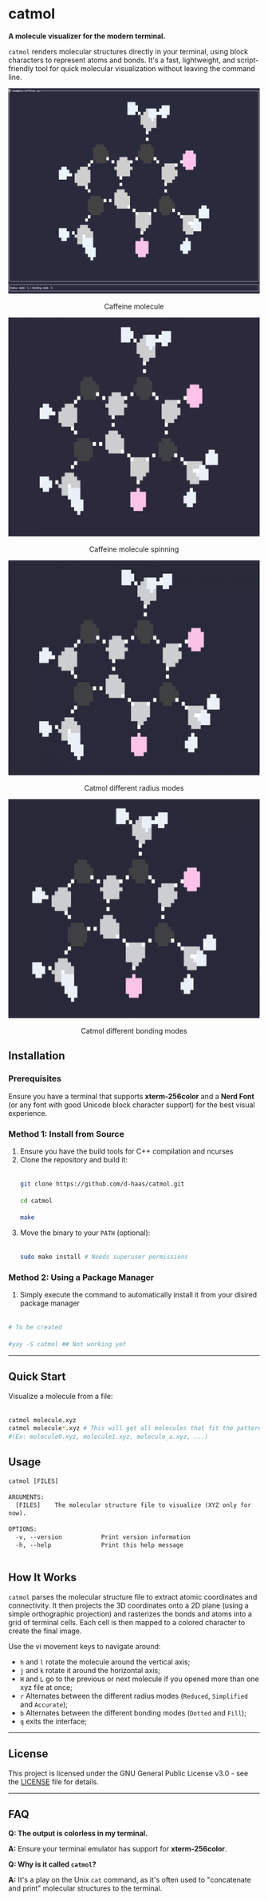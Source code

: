 # catmol


**A molecule visualizer for the modern terminal.**

`catmol` renders molecular structures directly in your terminal, using block characters to represent atoms and bonds. It's a fast, lightweight, and script-friendly tool for quick molecular visualization without leaving the command line.

![Catmol demonstration](imgs/caffeine.png)
<p align=center> Caffeine molecule </p>

![Catmol video demonstration](imgs/caffeine_rotation.gif)
<p align=center> Caffeine molecule spinning </p>

![Catmol video demonstration](imgs/caffeine_radius_modes.gif)
<p align=center> Catmol different radius modes </p>

![Catmol video demonstration](imgs/caffeine_bonding_modes.gif)
<p align=center> Catmol different bonding modes </p>

## Installation


### Prerequisites

Ensure you have a terminal that supports **xterm-256color** and a **Nerd Font** (or any font with good Unicode block character support) for the best visual experience.

### Method 1: Install from Source

1.  Ensure you have the build tools for C++ compilation and ncurses
2.  Clone the repository and build it:
    ```bash

    git clone https://github.com/d-haas/catmol.git

    cd catmol

    make
    ```
3.  Move the binary to your `PATH` (optional):
    ```bash

    sudo make install # Needs superuser permissions
    ```

### Method 2: Using a Package Manager

1. Simply execute the command to automatically install it from your disired package manager


```bash

# To be created

#yay -S catmol ## Not working yet

```

---

## Quick Start


Visualize a molecule from a file:


```bash

catmol molecule.xyz
catmol molecule*.xyz # This will get all molecules that fit the pattern
#(Ex: molecule0.xyz, molecule1.xyz, molecule_a.xyz, ...)

```


## Usage


```
catmol [FILES]

ARGUMENTS:
  [FILES]    The molecular structure file to visualize (XYZ only for now).

OPTIONS:
  -v, --version           Print version information
  -h, --help              Print this help message


```


## How It Works


`catmol` parses the molecular structure file to extract atomic coordinates and connectivity. It then projects the 3D coordinates onto a 2D plane (using a simple orthographic projection) and rasterizes the bonds and atoms into a grid of terminal cells. Each cell is then mapped to a colored character to create the final image.

Use the vi movement keys to navigate around:

* `h` and `l` rotate the molecule around the vertical axis;
* `j` and `k` rotate it around the horizontal axis;
* `H` and `L` go to the previous or next molecule if you opened more than one xyz file at once;
* `r` Alternates between the different radius modes (`Reduced`, `Simplified` and `Accurate`);
* `b` Alternates between the different bonding modes (`Dotted` and `Fill`);
* `q` exits the interface;

---

## License


This project is licensed under the GNU General Public License v3.0 - see the [LICENSE](LICENSE) file for details.

---

## FAQ


**Q: The output is colorless in my terminal.**

**A:** Ensure your terminal emulator has support for **xterm-256color**.



**Q: Why is it called `catmol`?**

**A:** It's a play on the Unix `cat` command, as it's often used to "concatenate and print" molecular structures to the terminal.
